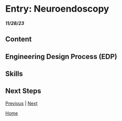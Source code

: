 # Entry: Neuroendoscopy
##### 11/28/23

## Content 

## Engineering Design Process (EDP)


## Skills 


## Next Steps

[Previous](entry03.md) | [Next](entry05.md)

[Home](../README.md)
